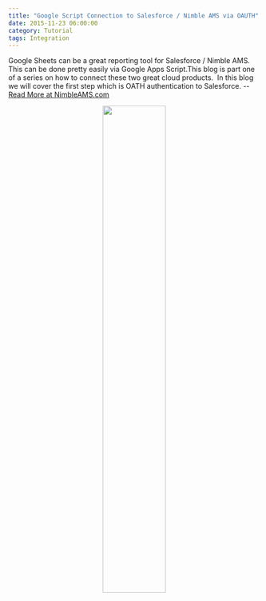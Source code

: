```yaml
---
title: "Google Script Connection to Salesforce / Nimble AMS via OAUTH"
date: 2015-11-23 06:00:00
category: Tutorial
tags: Integration
---
```

Google Sheets can be a great reporting tool for Salesforce / Nimble AMS.   This can be done pretty easily via Google Apps Script.This blog is part one of a series on how to connect these two great cloud products.  In this blog we will cover the first step which is OATH authentication to Salesforce. -- [Read More at NimbleAMS.com](http://www.nimbleams.com/blog/2015/11/23/google-script-connection-to-salesforce-nimble-ams-via-oauth/)
<div align="center"><img src="http://nimbleams.com/media/189277/connect-google-sheets-docs-and-gmail-to-salesforce-and-nimble-association-management-software.jpg" width="50%" height="50%"/></div>